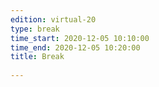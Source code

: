```yaml
---
edition: virtual-20
type: break
time_start: 2020-12-05 10:10:00
time_end: 2020-12-05 10:20:00
title: Break
 
---
```

  

 
